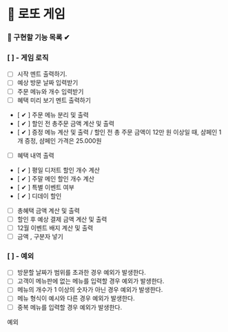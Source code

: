 # 🎰 로또 게임

### 🎯 구현할 기능 목록 ✔

### [  ] - 게임 로직

- [  ] 시작 멘트 출력하기.
- [  ] 예상 방문 날짜 입력받기
- [  ] 주문 메뉴와 개수 입력받기
- [  ] 혜택 미리 보기 멘트 출력하기
- [ ✔ ] 주문 메뉴 분리 및 출력
- [ ✔ ] 할인 전 총주문 금액 계산 및 출력
- [ ✔ ] 증정 메뉴 계산 및 출력 / 할인 전 총 주문 금액이 12만 원 이상일 때, 샴페인 1개 증정, 샴페인 가격은 25.000원
- [  ] 혜택 내역 출력
- [ ✔ ] 평일 디저트 할인 개수 계산
- [ ✔ ] 주말 메인 할인 개수 계산
- [ ✔ ] 특별 이벤트 여부
- [ ✔ ] 디데이 할인
- [  ] 총혜택 금액 계산 및 출력
- [  ] 할인 후 예상 결제 금액 계산 및 출력
- [  ] 12월 이벤트 배지 계산 및 출력
- [  ] 금액 , 구분자 넣기

### [  ] - 예외

- [  ] 방문할 날짜가 범위를 초과한 경우 예외가 발생한다.
- [  ] 고객이 메뉴판에 없는 메뉴를 입력할 경우 예외가 발생한다.
- [  ] 메뉴의 개수가 1 이상의 숫자가 아닌 경우 예외가 발생한다.
- [  ] 메뉴 형식이 예시와 다른 경우 예외가 발생한다.
- [  ] 중복 메뉴를 입력할 경우 예외가 발생한다.

예외








